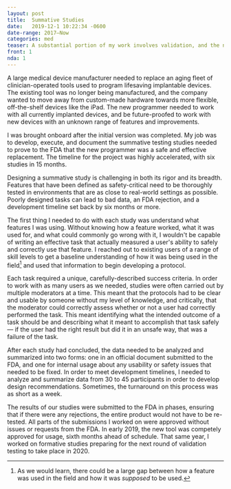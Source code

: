 ```yaml
---
layout: post
title:	Summative Studies
date:   2019-12-1 10:22:34 -0600
date-range: 2017–Now
categories: med
teaser: A substantial portion of my work involves validation, and the nature of the products I work on require me to develop, execute, and submit summative studies for all updates. 
front: 1
nda: 1
---
```


A large medical device manufacturer needed to replace an aging fleet of clinician-operated tools used to program lifesaving implantable devices. The existing tool was no longer being manufactured, and the company wanted to move away from custom-made hardware towards more flexible, off-the-shelf devices like the iPad. The new programmer needed to work with all currently implanted devices, and be future-proofed to work with new devices with an unknown range of features and improvements.

I was brought onboard after the initial version was completed. My job was to develop, execute, and document the summative testing studies needed to prove to the FDA that the new programmer was a safe and effective replacement. The timeline for the project was highly accelerated, with six studies in 15 months.

Designing a summative study is challenging in both its rigor and its breadth. Features that have been defined as safety-critical need to be thoroughly tested in environments that are as close to real-world settings as possible. Poorly designed tasks can lead to bad data, an FDA rejection, and a development timeline set back by six months or more. 

The first thing I needed to do with each study was understand what features I was using. Without knowing how a feature worked, what it was used for, and what could commonly go wrong with it, I wouldn't be capable of writing an effective task that actually measured a user's ability to safely and correctly use that feature. I reached out to existing users of a range of skill levels to get a baseline understanding of how it was being used in the field[^field_use] and used that information to begin developing a protocol.

Each task required a unique, carefully-described success criteria. In order to work with as many users as we needed, studies were often carried out by multiple moderators at a time. This meant that the protocols had to be clear and usable by someone without my level of knowledge, and critically, that the moderator could correctly assess whether or not a user had correctly performed the task. This meant identifying what the intended outcome of a task should be and describing what it meant to accomplish that task safely — if the user had the right result but did it in an unsafe way, that was a failure of the task.

After each study had concluded, the data needed to be analyzed and summarized into two forms: one in an official document submitted to the FDA, and one for internal usage about any usability or safety issues that needed to be fixed. In order to meet development timelines, I needed to analyze and summarize data from 30 to 45 participants in order to develop design recommendations. Sometimes, the turnaround on this process was as short as a week.

The results of our studies were submitted to the FDA in phases, ensuring that if there were any rejections, the entire product would not have to be re-tested. All parts of the submissions I worked on were approved without issues or requests from the FDA. In early 2019, the new tool was competely approved for usage, sixth months ahead of schedule. That same year, I worked on formative studies preparing for the next round of validation testing to take place in 2020.

[^field_use]: As we would learn, there could be a large gap between how a feature was used in the field and how it was _supposed_ to be used.
